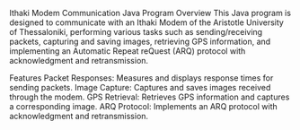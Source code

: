 Ithaki Modem Communication Java Program
Overview
This Java program is designed to communicate with an Ithaki Modem of the Aristotle University of Thessaloniki, performing various tasks such as sending/receiving packets, capturing and saving images, retrieving GPS information, and implementing an Automatic Repeat reQuest (ARQ) protocol with acknowledgment and retransmission.

Features
Packet Responses: Measures and displays response times for sending packets.
Image Capture: Captures and saves images received through the modem.
GPS Retrieval: Retrieves GPS information and captures a corresponding image.
ARQ Protocol: Implements an ARQ protocol with acknowledgment and retransmission.

